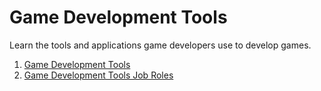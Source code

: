 # Game Development Tools

Learn the tools and applications game developers use to develop games.

1. [Game Development Tools](Game-Development-Tools-Lesson.md)
2. [Game Development Tools Job Roles](Game-Development-Tools-Job-Roles.md)
